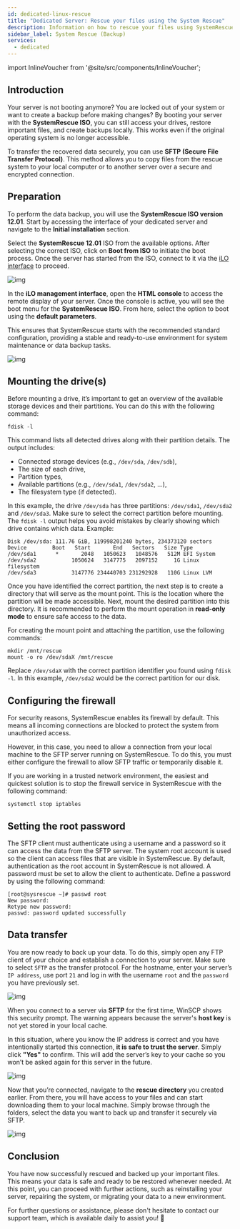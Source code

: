 ```yaml
---
id: dedicated-linux-rescue
title: "Dedicated Server: Rescue your files using the System Rescue"
description: Information on how to rescue your files using SystemRescue on your Dedicated Server from ZAP-Hosting. 
sidebar_label: System Rescue (Backup)
services:
  - dedicated
---
```


import InlineVoucher from '@site/src/components/InlineVoucher';

## Introduction

Your server is not booting anymore? You are locked out of your system or want to create a backup before making changes?
By booting your server with the **SystemRescue ISO**, you can still access your drives, restore important files, and create backups locally. This works even if the original operating system is no longer accessible.

To transfer the recovered data securely, you can use **SFTP (Secure File Transfer Protocol)**. This method allows you to copy files from the rescue system to your local computer or to another server over a secure and encrypted connection.

<InlineVoucher />



## Preparation

To perform the data backup, you will use the **SystemRescue ISO version 12.01**.
 Start by accessing the interface of your dedicated server and navigate to the **Initial installation** section. 

Select the **SystemRescue 12.01** ISO from the available options. After selecting the correct ISO, click on **Boot from ISO** to initiate the boot process. Once the server has started from the ISO, connect to it via the [iLO interface](dedicated-ilo.md) to proceed.

![img](https://screensaver01.zap-hosting.com/index.php/s/L35tCT8zJ4riTko/preview)



In the **iLO management interface**, open the **HTML console** to access the remote display of your server. Once the console is active, you will see the boot menu for the **SystemRescue ISO**. From here, select the option to boot using the **default parameters**. 

This ensures that SystemRescue starts with the recommended standard configuration, providing a stable and ready-to-use environment for system maintenance or data backup tasks.

![img](https://screensaver01.zap-hosting.com/index.php/s/gzLJxw9FWZs4AJ7/download)


## Mounting the drive(s)

Before mounting a drive, it’s important to get an overview of the available storage devices and their partitions. You can do this with the following command:

```
fdisk -l
```

This command lists all detected drives along with their partition details. The output includes:

- Connected storage devices (e.g., `/dev/sda`, `/dev/sdb`),
- The size of each drive,
- Partition types,
- Available partitions (e.g., `/dev/sda1`, `/dev/sda2`, …),
- The filesystem type (if detected).

In this example, the drive `/dev/sda` has three partitions: `/dev/sda1`,  `/dev/sda2` and `/dev/sda3`. Make sure to select the correct partition before mounting. The `fdisk -l` output helps you avoid mistakes by clearly showing which drive contains which data. Example:

```
Disk /dev/sda: 111.76 GiB, 119998201240 bytes, 234373120 sectors
Device        Boot   Start       End   Sectors   Size Type
/dev/sda1      *       2048   1050623   1048576   512M EFI System
/dev/sda2           1050624   3147775   2097152     1G Linux filesystem
/dev/sda3           3147776 234440703 231292928   110G Linux LVM
```

Once you have identified the correct partition, the next step is to create a directory that will serve as the mount point. This is the location where the partition will be made accessible. Next, mount the desired partition into this directory. It is recommended to perform the mount operation in **read-only mode** to ensure safe access to the data. 

For creating the mount point and attaching the partition, use the following commands:

```
mkdir /mnt/rescue
mount -o ro /dev/sdaX /mnt/rescue
```

Replace `/dev/sdaX` with the correct partition identifier you found using `fdisk -l`. In this example, `/dev/sda2` would be the correct partition for our disk.

## Configuring the firewall

For security reasons, SystemRescue enables its firewall by default. This means all incoming connections are blocked to protect the system from unauthorized access.

However, in this case, you need to allow a connection from your local machine to the SFTP server running on SystemRescue. To do this, you must either configure the firewall to allow SFTP traffic or temporarily disable it.

If you are working in a trusted network environment, the easiest and quickest solution is to stop the firewall service in SystemRescue with the following command:

```
systemctl stop iptables
```



## Setting the root password

The SFTP client must authenticate using a username and a password so it can access the data from the SFTP server. The system root account is used so the client can access files that are visible in SystemRescue. By default, authentication as the root account in SystemRescue is not allowed. A password must be set to allow the client to authenticate. Define a password by using the following command:

```
[root@sysrescue ~]# passwd root
New password:
Retype new password:
passwd: password updated successfully
```



## Data transfer

You are now ready to back up your data. To do this, simply open any FTP client of your choice and establish a connection to your server. Make sure to select `SFTP` as the transfer protocol. For the hostname, enter your server’s `IP address`, use port `21` and log in with the username `root` and the `password` you have previously set.

![img](https://screensaver01.zap-hosting.com/index.php/s/armZ9db3nXsJW2o/download)

When you connect to a server via **SFTP** for the first time, WinSCP shows this security prompt. The warning appears because the server's **host key** is not yet stored in your local cache.

In this situation, where you know the IP address is correct and you have intentionally started this connection, **it is safe to trust the server**. Simply click **"Yes"** to confirm. This will add the server’s key to your cache so you won’t be asked again for this server in the future.

![img](https://screensaver01.zap-hosting.com/index.php/s/y5353jyzky67LxB/preview)

Now that you’re connected, navigate to the **rescue directory** you created earlier. From there, you will have access to your files and can start downloading them to your local machine. Simply browse through the folders, select the data you want to back up and transfer it securely via SFTP.

![img](https://screensaver01.zap-hosting.com/index.php/s/QiS4wiTWXx6g8aT/download)

## Conclusion

You have now successfully rescued and backed up your important files.
 This means your data is safe and ready to be restored whenever needed. At this point, you can proceed with further actions, such as reinstalling your server, repairing the system, or migrating your data to a new environment. 

For further questions or assistance, please don't hesitate to contact our support team, which is available daily to assist you! 🙂

<InlineVoucher />
